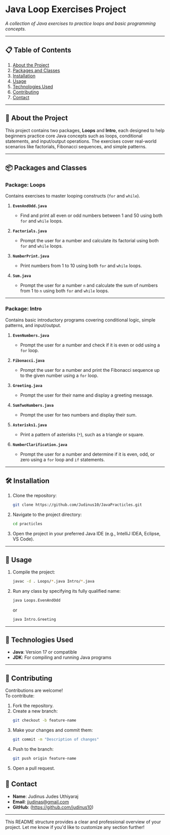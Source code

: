 

# Java Loop Exercises Project
*A collection of Java exercises to practice loops and basic programming concepts.*

---

## 📋 Table of Contents
1. [About the Project](#about-the-project)
2. [Packages and Classes](#packages-and-classes)
3. [Installation](#installation)
4. [Usage](#usage)
5. [Technologies Used](#technologies-used)
6. [Contributing](#contributing)
7. [Contact](#contact)

---

## 📖 About the Project

This project contains two packages, **Loops** and **Intro**, each designed to help beginners practice core Java concepts such as loops, conditional statements, and input/output operations. The exercises cover real-world scenarios like factorials, Fibonacci sequences, and simple patterns.

---

## 📦 Packages and Classes

### **Package: Loops**
Contains exercises to master looping constructs (`for` and `while`).

1. **`EvenAndOdd.java`**  
   - Find and print all even or odd numbers between 1 and 50 using both `for` and `while` loops.

2. **`Factorials.java`**  
   - Prompt the user for a number and calculate its factorial using both `for` and `while` loops.

3. **`NumberPrint.java`**  
   - Print numbers from 1 to 10 using both `for` and `while` loops.

4. **`Sum.java`**  
   - Prompt the user for a number `n` and calculate the sum of numbers from 1 to `n` using both `for` and `while` loops.

---

### **Package: Intro**
Contains basic introductory programs covering conditional logic, simple patterns, and input/output.

1. **`EvenNumbers.java`**  
   - Prompt the user for a number and check if it is even or odd using a `for` loop.

2. **`Fibonacci.java`**  
   - Prompt the user for a number and print the Fibonacci sequence up to the given number using a `for` loop.

3. **`Greeting.java`**  
   - Prompt the user for their name and display a greeting message.

4. **`SumTwoNumbers.java`**  
   - Prompt the user for two numbers and display their sum.

5. **`Asterisks1.java`**  
   - Print a pattern of asterisks (`*`), such as a triangle or square.

6. **`NumberClarification.java`**  
   - Prompt the user for a number and determine if it is even, odd, or zero using a `for` loop and `if` statements.

---

## 🛠️ Installation

1. Clone the repository:
   ```bash
   git clone https://github.com/Judinus10/JavaPracticles.git
   ```
2. Navigate to the project directory:
   ```bash
   cd practicles
   ```
3. Open the project in your preferred Java IDE (e.g., IntelliJ IDEA, Eclipse, VS Code).

---

## 🚀 Usage

1. Compile the project:
   ```bash
   javac -d . Loops/*.java Intro/*.java
   ```
2. Run any class by specifying its fully qualified name:
   ```bash
   java Loops.EvenAndOdd
   ```
   or
   ```bash
   java Intro.Greeting
   ```

---

## 🧰 Technologies Used

- **Java**: Version 17 or compatible
- **JDK**: For compiling and running Java programs

---

## 🤝 Contributing

Contributions are welcome!  
To contribute:
1. Fork the repository.
2. Create a new branch:
   ```bash
   git checkout -b feature-name
   ```
3. Make your changes and commit them:
   ```bash
   git commit -m "Description of changes"
   ```
4. Push to the branch:
   ```bash
   git push origin feature-name
   ```
5. Open a pull request.


## 📧 Contact

- **Name**: Judinus Judes Uthiyaraj  
- **Email**: jjudinas@gmail.com  
- **GitHub**: (https://github.com/judinus10)  

---

This README structure provides a clear and professional overview of your project. Let me know if you'd like to customize any section further!
